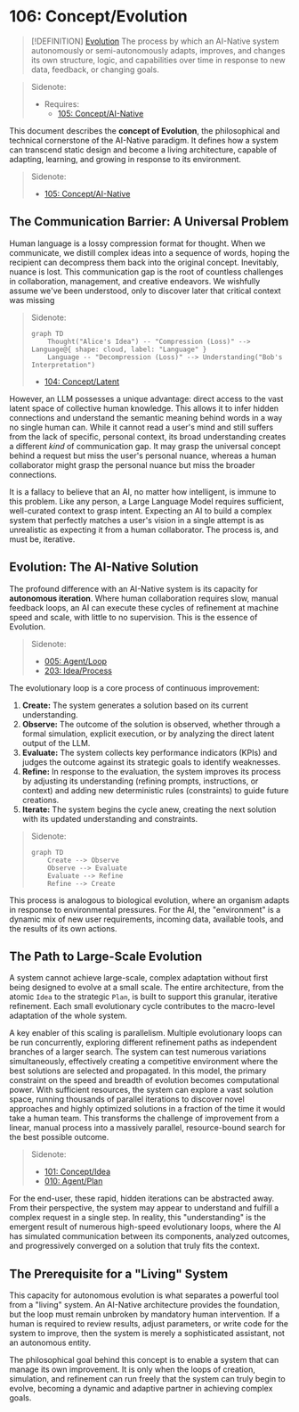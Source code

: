 # 106: Concept/Evolution

> [!DEFINITION] [Evolution](./000_glossary.md)
> The process by which an AI-Native system autonomously or semi-autonomously adapts, improves, and changes its own structure, logic, and capabilities over time in response to new data, feedback, or changing goals.

> Sidenote:
>
> - Requires:
>   - [105: Concept/AI-Native](./105_concept_ai_native.md)

This document describes the **concept of Evolution**, the philosophical and technical cornerstone of the AI-Native paradigm. It defines how a system can transcend static design and become a living architecture, capable of adapting, learning, and growing in response to its environment.

> Sidenote:
>
> - [105: Concept/AI-Native](./105_concept_ai_native.md)

## The Communication Barrier: A Universal Problem

Human language is a lossy compression format for thought. When we communicate, we distill complex ideas into a sequence of words, hoping the recipient can decompress them back into the original concept. Inevitably, nuance is lost. This communication gap is the root of countless challenges in collaboration, management, and creative endeavors. We wishfully assume we've been understood, only to discover later that critical context was missing

> Sidenote:
>
> ```mermaid
> graph TD
>     Thought("Alice's Idea") -- "Compression (Loss)" --> Language@{ shape: cloud, label: "Language" }
>     Language -- "Decompression (Loss)" --> Understanding("Bob's Interpretation")
> ```
>
> - [104: Concept/Latent](./104_concept_latent.md)

However, an LLM possesses a unique advantage: direct access to the vast latent space of collective human knowledge. This allows it to infer hidden connections and understand the semantic meaning behind words in a way no single human can. While it cannot read a user's mind and still suffers from the lack of specific, personal context, its broad understanding creates a different _kind_ of communication gap. It may grasp the universal concept behind a request but miss the user's personal nuance, whereas a human collaborator might grasp the personal nuance but miss the broader connections.

It is a fallacy to believe that an AI, no matter how intelligent, is immune to this problem. Like any person, a Large Language Model requires sufficient, well-curated context to grasp intent. Expecting an AI to build a complex system that perfectly matches a user's vision in a single attempt is as unrealistic as expecting it from a human collaborator. The process is, and must be, iterative.

## Evolution: The AI-Native Solution

The profound difference with an AI-Native system is its capacity for **autonomous iteration**. Where human collaboration requires slow, manual feedback loops, an AI can execute these cycles of refinement at machine speed and scale, with little to no supervision. This is the essence of Evolution.

> Sidenote:
>
> - [005: Agent/Loop](./005_agent_loop.md)
> - [203: Idea/Process](./203_idea_process.md)

The evolutionary loop is a core process of continuous improvement:

1.  **Create:** The system generates a solution based on its current understanding.
2.  **Observe:** The outcome of the solution is observed, whether through a formal simulation, explicit execution, or by analyzing the direct latent output of the LLM.
3.  **Evaluate:** The system collects key performance indicators (KPIs) and judges the outcome against its strategic goals to identify weaknesses.
4.  **Refine:** In response to the evaluation, the system improves its process by adjusting its understanding (refining prompts, instructions, or context) and adding new deterministic rules (constraints) to guide future creations.
5.  **Iterate:** The system begins the cycle anew, creating the next solution with its updated understanding and constraints.

> Sidenote:
>
> ```mermaid
> graph TD
>     Create --> Observe
>     Observe --> Evaluate
>     Evaluate --> Refine
>     Refine --> Create
> ```

This process is analogous to biological evolution, where an organism adapts in response to environmental pressures. For the AI, the "environment" is a dynamic mix of new user requirements, incoming data, available tools, and the results of its own actions.

## The Path to Large-Scale Evolution

A system cannot achieve large-scale, complex adaptation without first being designed to evolve at a small scale. The entire architecture, from the atomic `Idea` to the strategic `Plan`, is built to support this granular, iterative refinement. Each small evolutionary cycle contributes to the macro-level adaptation of the whole system.

A key enabler of this scaling is parallelism. Multiple evolutionary loops can be run concurrently, exploring different refinement paths as independent branches of a larger search. The system can test numerous variations simultaneously, effectively creating a competitive environment where the best solutions are selected and propagated. In this model, the primary constraint on the speed and breadth of evolution becomes computational power. With sufficient resources, the system can explore a vast solution space, running thousands of parallel iterations to discover novel approaches and highly optimized solutions in a fraction of the time it would take a human team. This transforms the challenge of improvement from a linear, manual process into a massively parallel, resource-bound search for the best possible outcome.

> Sidenote:
>
> - [101: Concept/Idea](./101_concept_idea.md)
> - [010: Agent/Plan](./010_agent_plan.md)

For the end-user, these rapid, hidden iterations can be abstracted away. From their perspective, the system may appear to understand and fulfill a complex request in a single step. In reality, this "understanding" is the emergent result of numerous high-speed evolutionary loops, where the AI has simulated communication between its components, analyzed outcomes, and progressively converged on a solution that truly fits the context.

## The Prerequisite for a "Living" System

This capacity for autonomous evolution is what separates a powerful tool from a "living" system. An AI-Native architecture provides the foundation, but the loop must remain unbroken by mandatory human intervention. If a human is required to review results, adjust parameters, or write code for the system to improve, then the system is merely a sophisticated assistant, not an autonomous entity.

The philosophical goal behind this concept is to enable a system that can manage its own improvement. It is only when the loops of creation, simulation, and refinement can run freely that the system can truly begin to evolve, becoming a dynamic and adaptive partner in achieving complex goals.
